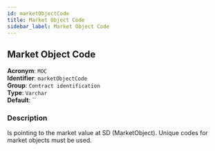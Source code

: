 ```yaml
---
id: marketObjectCode
title: Market Object Code
sidebar_label: Market Object Code
---
```


## Market Object Code

**Acronym**: `MOC`  
**Identifier**: `marketObjectCode`  
**Group**: `Contract identification`  
**Type**: `Varchar`  
**Default**: ``  

### Description
Is pointing to the market value at SD (MarketObject).
Unique codes for market objects must be used.

